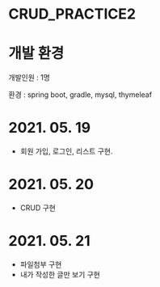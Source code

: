 # CRUD_PRACTICE2

# 개발 환경
개발인원 : 1명

환경 : spring boot, gradle, mysql, thymeleaf

# 2021. 05. 19
- 회원 가입, 로그인, 리스트 구현.

# 2021. 05. 20
- CRUD 구현

# 2021. 05. 21
- 파일첨부 구현
- 내가 작성한 글만 보기 구현
